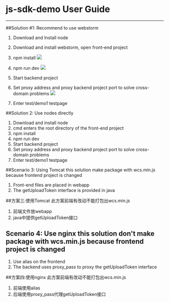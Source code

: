 # js-sdk-demo User Guide

---
##Solution #1: Recommend to use webstorm 
 1. Download and Install node
 2. Download and install webstorm, open front-end project
 3. npm install
 ![](https://camo.githubusercontent.com/abd6d85291f4089583d9dc04368dffd780adaa69/68747470733a2f2f77696b692e6368696e616e657463656e7465722e636f6d2f68746d6c2f646f632f2f32303138313131352f31353432323733373337333139696d6167652e706e67)
 
 4. npm run dev
 ![](https://camo.githubusercontent.com/30f2cf57cd4599d5da9267832924704b93bdccc1/68747470733a2f2f77696b692e6368696e616e657463656e7465722e636f6d2f68746d6c2f646f632f2f32303138313131352f31353432323733373636383331696d6167652e706e67)
 
 5. Start backend project
 6. Set proxy address and proxy backend project port to solve cross-domain problems
 ![](https://camo.githubusercontent.com/618cd65f74eb0c61ceb75b2572e9e1f825391156/68747470733a2f2f77696b692e6368696e616e657463656e7465722e636f6d2f68746d6c2f646f632f2f32303138313131352f31353432323733393638313933696d6167652e706e67)
 
 7. Enter test/demo1 testpage

##Solution 2: Use nodes directly
1. Download and install node
2. cmd enters the root directory of the front-end project
3. npm install
4. npm run dev
5. Start backend project
6. Set proxy address and proxy backend project port to solve cross-domain problems
7. Enter test/demo1 testpage

##Scenario 3: Using Tomcat this solution make package with wcs.min.js because frontend project is changed
1. Front-end files are placed in webapp
2. The getUploadToken interface is provided in java

##方案三:使用Tomcat 此方案前端有改动不能打包出wcs.min.js
1. 前端文件放webapp
2. java中提供getUploadToken接口


## Scenario 4: Use nginx this solution don't make package with wcs.min.js because frontend project is changed
1. Use alias on the frontend
2. The backend uses proxy_pass to proxy the getUploadToken interface

##方案四:使用nginx 此方案前端有改动不能打包出wcs.min.js
1. 前端使用alias
2. 后端使用proxy_pass代理getUploadToken接口
